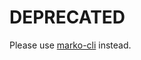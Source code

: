 DEPRECATED
=================

Please use [marko-cli](https://github.com/marko-js/cli/tree/master/packages/prettyprint) instead.
